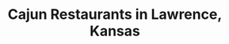 ---
active: true
aliases: []
description: Cajun restaurants offering curbside, takeout, and delivery food in Lawrence,
  Kansas
name: Cajun
redirect_from: []
sitemap: true
slug: cajun
title: Cajun Restaurants in Lawrence, Kansas
---